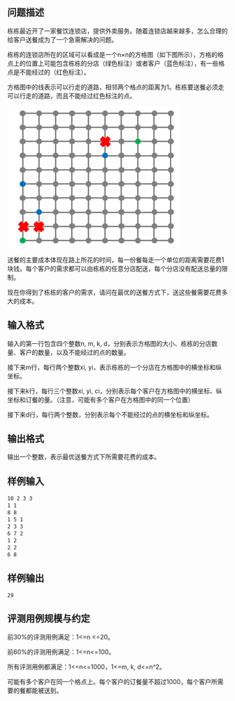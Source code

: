 

## 问题描述



栋栋最近开了一家餐饮连锁店，提供外卖服务。随着连锁店越来越多，怎么合理的给客户送餐成为了一个急需解决的问题。

栋栋的连锁店所在的区域可以看成是一个n&times;n的方格图（如下图所示），方格的格点上的位置上可能包含栋栋的分店（绿色标注）或者客户（蓝色标注），有一些格点是不能经过的（红色标注）。

方格图中的线表示可以行走的道路，相邻两个格点的距离为1。栋栋要送餐必须走可以行走的道路，而且不能经过红色标注的点。
                                                                                                                                                                                                                                                                                                                                                                                                                                               

<img src="attachments/201409-4-1.png" width="395" height="323" alt="" />

送餐的主要成本体现在路上所花的时间，每一份餐每走一个单位的距离需要花费1块钱。每个客户的需求都可以由栋栋的任意分店配送，每个分店没有配送总量的限制。

现在你得到了栋栋的客户的需求，请问在最优的送餐方式下，送这些餐需要花费多大的成本。



## 输入格式



输入的第一行包含四个整数n, m, k, d，分别表示方格图的大小、栋栋的分店数量、客户的数量，以及不能经过的点的数量。

接下来m行，每行两个整数xi, yi，表示栋栋的一个分店在方格图中的横坐标和纵坐标。

接下来k行，每行三个整数xi, yi, ci，分别表示每个客户在方格图中的横坐标、纵坐标和订餐的量。（注意，可能有多个客户在方格图中的同一个位置）

接下来d行，每行两个整数，分别表示每个不能经过的点的横坐标和纵坐标。



## 输出格式



输出一个整数，表示最优送餐方式下所需要花费的成本。



## 样例输入
```
10 2 3 3
1 1
8 8
1 5 1
2 3 3
6 7 2
1 2
2 2
6 8
```
## 样例输出
```
29
```
## 评测用例规模与约定

前30%的评测用例满足：1&lt;=n &lt;=20。

前60%的评测用例满足：1&lt;=n&lt;=100。

所有评测用例都满足：1&lt;=n&lt;=1000，1&lt;=m, k, d&lt;=n^2。

可能有多个客户在同一个格点上。每个客户的订餐量不超过1000，每个客户所需要的餐都能被送到。
